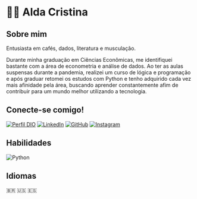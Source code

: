 # :woman_technologist: Alda Cristina 
## Sobre mim
Entusiasta em cafés, dados, literatura e musculação.

Durante minha graduação em Ciências Econômicas, me identifiquei bastante com a área de econometria e análise de dados. Ao ter as aulas suspensas durante a pandemia, realizei um curso de lógica e programação e após graduar retomei os estudos com Python e tenho adquirido cada vez mais afinidade pela área, buscando aprender constantemente afim de contribuir para um mundo melhor utilizando a tecnologia.

 

## Conecte-se comigo!  
 [![Perfil DIO](https://img.shields.io/badge/-Meu%20Perfil%20na%20DIO-000?style=for-the-badge)](https://www.dio.me/users/alda_mendanha) 
 [![LinkedIn](https://img.shields.io/badge/LinkedIn-000?style=for-the-badge&logo=linkedin&logoColor=0E76A8)](www.linkedin.com/in/alda-mendanha-909996277/) 
 [![GitHub](https://img.shields.io/badge/GitHub-000?style=for-the-badge&logo=github&logoColor=30A3DC)](https://github.com/aldacristina)
 [![Instagram](https://img.shields.io/badge/Instagram-000?style=for-the-badge&logo=instagram)](https://www.instagram.com/alda.mendanha)

 ## Habilidades 
 ![Python](https://img.shields.io/badge/Python-000?style=for-the-badge&logo=python)

## Idiomas
 :brazil: :us: :es:  

